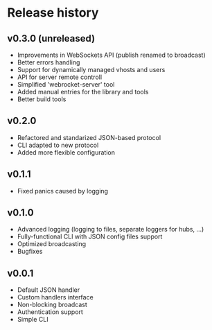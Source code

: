 # Release history

## v0.3.0 (unreleased)

* Improvements in WebSockets API (publish renamed to broadcast)
* Better errors handling
* Support for dynamically managed vhosts and users
* API for server remote controll
* Simplified 'webrocket-server' tool
* Added manual entries for the library and tools
* Better build tools

## v0.2.0

* Refactored and standarized JSON-based protocol
* CLI adapted to new protocol
* Added more flexible configuration

## v0.1.1

* Fixed panics caused by logging

## v0.1.0

* Advanced logging (logging to files, separate loggers for hubs, ...)
* Fully-functional CLI with JSON config files support
* Optimized broadcasting
* Bugfixes

## v0.0.1

* Default JSON handler
* Custom handlers interface
* Non-blocking broadcast
* Authentication support
* Simple CLI
